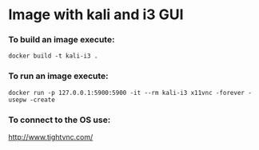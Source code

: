 # Image with kali and i3 GUI

### To build an image execute:
`
docker build -t kali-i3 .
`

### To run an image execute:
`
docker run -p 127.0.0.1:5900:5900 -it --rm kali-i3 x11vnc -forever -usepw -create
`

### To connect to the OS use:
http://www.tightvnc.com/
